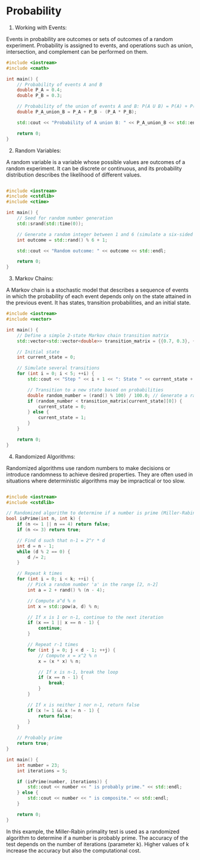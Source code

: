 # Probability

1. Working with Events:
   
Events in probability are outcomes or sets of outcomes of a random experiment. Probability is assigned to events, and operations such as union, intersection, and complement can be performed on them.

```cpp
#include <iostream>
#include <cmath>

int main() {
    // Probability of events A and B
    double P_A = 0.4;
    double P_B = 0.3;

    // Probability of the union of events A and B: P(A U B) = P(A) + P(B) - P(A ∩ B)
    double P_A_union_B = P_A + P_B - (P_A * P_B);

    std::cout << "Probability of A union B: " << P_A_union_B << std::endl;

    return 0;
}


```

2. Random Variables:
   
A random variable is a variable whose possible values are outcomes of a random experiment. It can be discrete or continuous, and its probability distribution describes the likelihood of different values.

```cpp

#include <iostream>
#include <cstdlib>
#include <ctime>

int main() {
    // Seed for random number generation
    std::srand(std::time(0));

    // Generate a random integer between 1 and 6 (simulate a six-sided die)
    int outcome = std::rand() % 6 + 1;

    std::cout << "Random outcome: " << outcome << std::endl;

    return 0;
}


```

3. Markov Chains:

A Markov chain is a stochastic model that describes a sequence of events in which the probability of each event depends only on the state attained in the previous event. It has states, transition probabilities, and an initial state.

```cpp
#include <iostream>
#include <vector>

int main() {
    // Define a simple 2-state Markov chain transition matrix
    std::vector<std::vector<double>> transition_matrix = {{0.7, 0.3}, {0.4, 0.6}};

    // Initial state
    int current_state = 0;

    // Simulate several transitions
    for (int i = 0; i < 5; ++i) {
        std::cout << "Step " << i + 1 << ": State " << current_state + 1 << std::endl;

        // Transition to a new state based on probabilities
        double random_number = (rand() % 100) / 100.0; // Generate a random number between 0 and 1
        if (random_number < transition_matrix[current_state][0]) {
            current_state = 0;
        } else {
            current_state = 1;
        }
    }

    return 0;
}


```

4. Randomized Algorithms:
   
Randomized algorithms use random numbers to make decisions or introduce randomness to achieve desired properties. They are often used in situations where deterministic algorithms may be impractical or too slow.

```cpp

#include <iostream>
#include <cstdlib>

// Randomized algorithm to determine if a number is prime (Miller-Rabin primality test)
bool isPrime(int n, int k) {
    if (n <= 1 || n == 4) return false;
    if (n <= 3) return true;

    // Find d such that n-1 = 2^r * d
    int d = n - 1;
    while (d % 2 == 0) {
        d /= 2;
    }

    // Repeat k times
    for (int i = 0; i < k; ++i) {
        // Pick a random number 'a' in the range [2, n-2]
        int a = 2 + rand() % (n - 4);

        // Compute a^d % n
        int x = std::pow(a, d) % n;

        // If x is 1 or n-1, continue to the next iteration
        if (x == 1 || x == n - 1) {
            continue;
        }

        // Repeat r-1 times
        for (int j = 0; j < d - 1; ++j) {
            // Compute x = x^2 % n
            x = (x * x) % n;

            // If x is n-1, break the loop
            if (x == n - 1) {
                break;
            }
        }

        // If x is neither 1 nor n-1, return false
        if (x != 1 && x != n - 1) {
            return false;
        }
    }

    // Probably prime
    return true;
}

int main() {
    int number = 23;
    int iterations = 5;

    if (isPrime(number, iterations)) {
        std::cout << number << " is probably prime." << std::endl;
    } else {
        std::cout << number << " is composite." << std::endl;
    }

    return 0;
}


```

In this example, the Miller-Rabin primality test is used as a randomized algorithm to determine if a number is probably prime. The accuracy of the test depends on the number of iterations (parameter k). Higher values of k increase the accuracy but also the computational cost.





